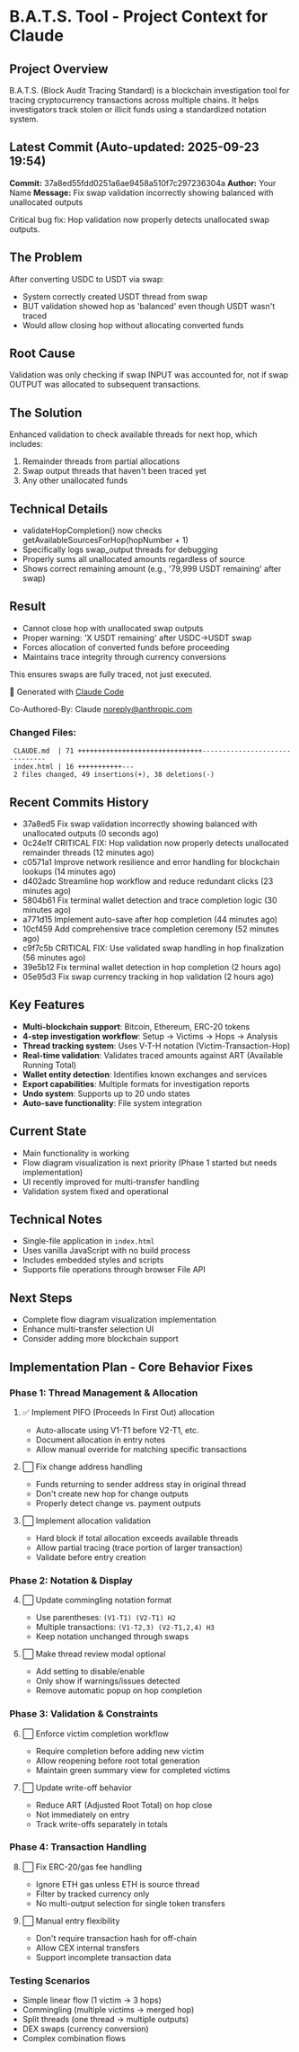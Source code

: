 # B.A.T.S. Tool - Project Context for Claude

## Project Overview
B.A.T.S. (Block Audit Tracing Standard) is a blockchain investigation tool for tracing cryptocurrency transactions across multiple chains. It helps investigators track stolen or illicit funds using a standardized notation system.

## Latest Commit (Auto-updated: 2025-09-23 19:54)

**Commit:** 37a8ed55fdd0251a6ae9458a510f7c297236304a
**Author:** Your Name
**Message:** Fix swap validation incorrectly showing balanced with unallocated outputs

Critical bug fix: Hop validation now properly detects unallocated swap outputs.

## The Problem
After converting USDC to USDT via swap:
- System correctly created USDT thread from swap
- BUT validation showed hop as 'balanced' even though USDT wasn't traced
- Would allow closing hop without allocating converted funds

## Root Cause
Validation was only checking if swap INPUT was accounted for, not if swap OUTPUT was allocated to subsequent transactions.

## The Solution
Enhanced validation to check available threads for next hop, which includes:
1. Remainder threads from partial allocations
2. Swap output threads that haven't been traced yet
3. Any other unallocated funds

## Technical Details
- validateHopCompletion() now checks getAvailableSourcesForHop(hopNumber + 1)
- Specifically logs swap_output threads for debugging
- Properly sums all unallocated amounts regardless of source
- Shows correct remaining amount (e.g., '79,999 USDT remaining' after swap)

## Result
- Cannot close hop with unallocated swap outputs
- Proper warning: 'X USDT remaining' after USDC→USDT swap
- Forces allocation of converted funds before proceeding
- Maintains trace integrity through currency conversions

This ensures swaps are fully traced, not just executed.

🤖 Generated with [Claude Code](https://claude.ai/code)

Co-Authored-By: Claude <noreply@anthropic.com>

### Changed Files:
```
 CLAUDE.md  | 71 +++++++++++++++++++++++++++++++-------------------------------
 index.html | 16 +++++++++++---
 2 files changed, 49 insertions(+), 38 deletions(-)
```

## Recent Commits History

- 37a8ed5 Fix swap validation incorrectly showing balanced with unallocated outputs (0 seconds ago)
- 0c24e1f CRITICAL FIX: Hop validation now properly detects unallocated remainder threads (12 minutes ago)
- c0571a1 Improve network resilience and error handling for blockchain lookups (14 minutes ago)
- d402adc Streamline hop workflow and reduce redundant clicks (23 minutes ago)
- 5804b61 Fix terminal wallet detection and trace completion logic (30 minutes ago)
- a771d15 Implement auto-save after hop completion (44 minutes ago)
- 10cf459 Add comprehensive trace completion ceremony (52 minutes ago)
- c9f7c5b CRITICAL FIX: Use validated swap handling in hop finalization (56 minutes ago)
- 39e5b12 Fix terminal wallet detection in hop completion (2 hours ago)
- 05e95d3 Fix swap currency tracking in hop validation (2 hours ago)

## Key Features
- **Multi-blockchain support**: Bitcoin, Ethereum, ERC-20 tokens
- **4-step investigation workflow**: Setup → Victims → Hops → Analysis
- **Thread tracking system**: Uses V-T-H notation (Victim-Transaction-Hop)
- **Real-time validation**: Validates traced amounts against ART (Available Running Total)
- **Wallet entity detection**: Identifies known exchanges and services
- **Export capabilities**: Multiple formats for investigation reports
- **Undo system**: Supports up to 20 undo states
- **Auto-save functionality**: File system integration

## Current State
- Main functionality is working
- Flow diagram visualization is next priority (Phase 1 started but needs implementation)
- UI recently improved for multi-transfer handling
- Validation system fixed and operational

## Technical Notes
- Single-file application in `index.html`
- Uses vanilla JavaScript with no build process
- Includes embedded styles and scripts
- Supports file operations through browser File API

## Next Steps
- Complete flow diagram visualization implementation
- Enhance multi-transfer selection UI
- Consider adding more blockchain support

## Implementation Plan - Core Behavior Fixes

### Phase 1: Thread Management & Allocation
1. ✅ Implement PIFO (Proceeds In First Out) allocation
   - Auto-allocate using V1-T1 before V2-T1, etc.
   - Document allocation in entry notes
   - Allow manual override for matching specific transactions

2. ⬜ Fix change address handling
   - Funds returning to sender address stay in original thread
   - Don't create new hop for change outputs
   - Properly detect change vs. payment outputs

3. ⬜ Implement allocation validation
   - Hard block if total allocation exceeds available threads
   - Allow partial tracing (trace portion of larger transaction)
   - Validate before entry creation

### Phase 2: Notation & Display
4. ⬜ Update commingling notation format
   - Use parentheses: `(V1-T1) (V2-T1) H2`
   - Multiple transactions: `(V1-T2,3) (V2-T1,2,4) H3`
   - Keep notation unchanged through swaps

5. ⬜ Make thread review modal optional
   - Add setting to disable/enable
   - Only show if warnings/issues detected
   - Remove automatic popup on hop completion

### Phase 3: Validation & Constraints
6. ⬜ Enforce victim completion workflow
   - Require completion before adding new victim
   - Allow reopening before root total generation
   - Maintain green summary view for completed victims

7. ⬜ Update write-off behavior
   - Reduce ART (Adjusted Root Total) on hop close
   - Not immediately on entry
   - Track write-offs separately in totals

### Phase 4: Transaction Handling
8. ⬜ Fix ERC-20/gas fee handling
   - Ignore ETH gas unless ETH is source thread
   - Filter by tracked currency only
   - No multi-output selection for single token transfers

9. ⬜ Manual entry flexibility
   - Don't require transaction hash for off-chain
   - Allow CEX internal transfers
   - Support incomplete transaction data

### Testing Scenarios
- Simple linear flow (1 victim → 3 hops)
- Commingling (multiple victims → merged hop)
- Split threads (one thread → multiple outputs)
- DEX swaps (currency conversion)
- Complex combination flows
